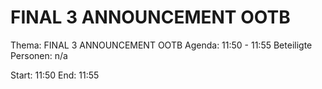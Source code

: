# FINAL 3 ANNOUNCEMENT OOTB
Thema: FINAL 3 ANNOUNCEMENT OOTB
Agenda: 11:50 - 11:55
Beteiligte Personen: n/a

Start: 11:50
End: 11:55
